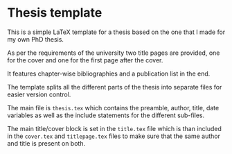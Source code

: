# Thesis template

This is a simple LaTeX template for a thesis based on the one that I made
for my own PhD thesis.

As per the requirements of the university two title pages are provided, one for
the cover and one for the first page after the cover.

It features chapter-wise bibliographies and a publication list in the end. 

The template splits all the different parts of the thesis into separate files
for easier version control.

The main file is `thesis.tex` which contains the preamble, author, title, date
variables as well as the include statements for the different sub-files.

The main title/cover block is set in the `title.tex` file  which is than
included in the `cover.tex` and `titlepage.tex` files to make sure that the same
author and title is present on both.
